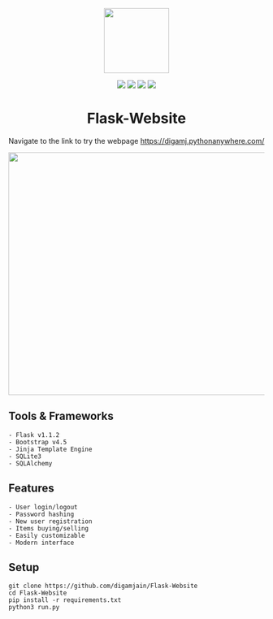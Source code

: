 
<p align="center"><img src="https://user-images.githubusercontent.com/42437393/116786009-3d0f8b80-aaba-11eb-8002-2f432d3c2973.png" width="128px"></p>

<p align="center">
    <a href="https://img.shields.io/badge/python-v3.8.5-blue">
        <img src="https://img.shields.io/badge/python-v3.8.5-blue" /></a>
      <a href="https://github.com/digamjain/Flask-Website/blob/master/LICENSE">
        <img src="https://img.shields.io/github/license/digamjain/Flask-Website" /></a>
        <a href="https://github.com/digamjain/Flask-Website/issues">
        <img src="https://img.shields.io/github/issues/digamjain/Flask-Website" /></a>
  <a href="https://img.shields.io/badge/dependencies-up%20to%20date-brightgreen.svg">
        <img src="https://img.shields.io/badge/dependencies-up%20to%20date-brightgreen.svg" /></a>
</p>
<h1 align="center">Flask-Website</h1>

Navigate to the link to try the webpage
https://digamj.pythonanywhere.com/

<div align="center">
    <a href='https://raw.githubusercontent.com/digamjain/temp_storage/main/bazar.gif?token=AKDYWEIJRS6S3WTHG5224XTAVSJEK'>
        <img src="https://raw.githubusercontent.com/digamjain/temp_storage/main/bazar.gif?token=AKDYWEIJRS6S3WTHG5224XTAVSJEK" width="850" height="478"/></a>
</div>    



## Tools & Frameworks
```
- Flask v1.1.2
- Bootstrap v4.5
- Jinja Template Engine
- SQLite3
- SQLAlchemy
```

## Features
```
- User login/logout
- Password hashing
- New user registration
- Items buying/selling
- Easily customizable
- Modern interface
```

## Setup
```
git clone https://github.com/digamjain/Flask-Website
cd Flask-Website
pip install -r requirements.txt
python3 run.py
```
